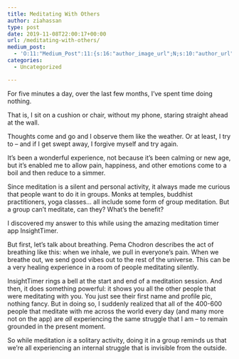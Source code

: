 ```yaml
---
title: Meditating With Others
author: ziahassan
type: post
date: 2019-11-08T22:00:17+00:00
url: /meditating-with-others/
medium_post:
  - 'O:11:"Medium_Post":11:{s:16:"author_image_url";N;s:10:"author_url";N;s:11:"byline_name";N;s:12:"byline_email";N;s:10:"cross_link";N;s:2:"id";N;s:21:"follower_notification";N;s:7:"license";N;s:14:"publication_id";N;s:6:"status";N;s:3:"url";N;}'
categories:
  - Uncategorized

---
```

For five minutes a day, over the last few months, I&#8217;ve spent time doing nothing.

That is, I sit on a cushion or chair, without my phone, staring straight ahead at the wall.

Thoughts come and go and I observe them like the weather. Or at least, I try to &#8211; and if I get swept away, I forgive myself and try again.

It&#8217;s been a wonderful experience, not because it&#8217;s been calming or new age, but it&#8217;s enabled me to allow pain, happiness, and other emotions come to a boil and then reduce to a simmer. 

Since meditation is a silent and personal activity, it always made me curious that people want to do it in groups. Monks at temples, buddhist practitioners, yoga classes&#8230; all include some form of group meditation. But a group can&#8217;t meditate, can they? What&#8217;s the benefit?

I discovered my answer to this while using the amazing meditation timer app InsightTimer. 

But first, let&#8217;s talk about breathing. Pema Chodron describes the act of breathing like this: when we inhale, we pull in everyone&#8217;s pain. When we breathe out, we send good vibes out to the rest of the universe. This can be a very healing experience in a room of people meditating silently.

InsightTimer rings a bell at the start and end of a meditation session. And then, it does something powerful: it shows you all the other people that were meditating with you. You just see their first name and profile pic, nothing fancy. But in doing so, I suddenly realized that all of the 400-600 people that meditate with me across the world every day (and many more not on the app) are _all_ experiencing the same struggle that I am &#8211; to remain grounded in the present moment.

So while meditation _is_ a solitary activity, doing it in a group reminds us that we&#8217;re all experiencing an internal struggle that is invisible from the outside.